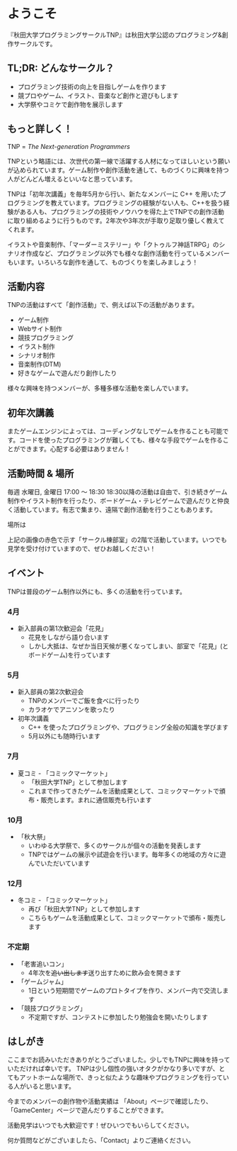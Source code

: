 # ようこそ

『秋田大学プログラミングサークルTNP』は秋田大学公認のプログラミング&創作サークルです。

## TL;DR: どんなサークル？

- プログラミング技術の向上を目指しゲームを作ります
- 競プロやゲーム、イラスト、音楽など創作と遊びもします
- 大学祭やコミケで創作物を展示します

## もっと詳しく！

<!-- (ここにロゴを載せる) --->
TNP = *The Next-generation Programmers*

TNPという略語には、次世代の第一線で活躍する人材になってほしいという願いが込められています。ゲーム制作や創作活動を通して、ものづくりに興味を持つ人がどんどん増えるといいなと思っています。

TNPは「初年次講義」を毎年5月から行い、新たなメンバーに C++ を用いたプログラミングを教えています。プログラミングの経験がない人も、C++を扱う経験がある人も、プログラミングの技術やノウハウを得た上でTNPでの創作活動に取り組めるように行うものです。2年次や3年次が手取り足取り優しく教えてくれます。

イラストや音楽制作、「マーダーミステリー」や「クトゥルフ神話TRPG」のシナリオ作成など、プログラミング以外でも様々な創作活動を行っているメンバーもいます。いろいろな創作を通して、ものづくりを楽しみましょう！

## 活動内容

TNPの活動はすべて「創作活動」で、例えば以下の活動があります。

- ゲーム制作
- Webサイト制作
- 競技プログラミング
- イラスト制作
- シナリオ制作
- 音楽制作(DTM)
- 好きなゲームで遊んだり創作したり

様々な興味を持つメンバーが、多種多様な活動を楽しんでいます。

<!-- 横スクロールするアルバムがあればかっこいいよね -->

## 初年次講義

<!--
(ここに初年次講義のプレビューを乗せる)
-->

またゲームエンジンによっては、コーディングなしでゲームを作ることも可能です。コードを使ったプログラミングが難しくても、様々な手段でゲームを作ることができます。心配する必要はありません！

## 活動時間 & 場所

毎週 水曜日, 金曜日 17:00 ～ 18:30
18:30以降の活動は自由で、引き続きゲーム制作やイラスト制作を行ったり、ボードゲーム・テレビゲームで遊んだりと仲良く活動しています。有志で集まり、遠隔で創作活動を行うこともあります。

場所は

<!-- 地図を載せる -->

上記の画像の赤色で示す「サークル棟部室」の2階で活動しています。いつでも見学を受け付けていますので、ぜひお越しください！

## イベント

TNPは普段のゲーム制作以外にも、多くの活動を行っています。

### 4月

- 新入部員の第1次歓迎会「花見」
  - 花見をしながら語り合います
  - しかし大抵は、なぜか当日天候が悪くなってしまい、部室で「花見」(とボードゲーム)を行っています

### 5月

- 新入部員の第2次歓迎会
  - TNPのメンバーでご飯を食べに行ったり
  - カラオケでアニソンを歌ったり
- 初年次講義
  - C++ を使ったプログラミングや、プログラミング全般の知識を学びます
  - 5月以外にも随時行います

### 7月

<!-- コミケのリンクをつける -->
- 夏コミ - 「コミックマーケット」
  - 「秋田大学TNP」として参加します
  - これまで作ってきたゲームを活動成果として、コミックマーケットで頒布・販売します。まれに通信販売も行います

### 10月

- 「秋大祭」
  - いわゆる大学祭で、多くのサークルが個々の活動を発表します
  - TNPではゲームの展示や試遊会を行います。毎年多くの地域の方々に遊んでいただいています

### 12月

- 冬コミ - 「コミックマーケット」
  - 再び「秋田大学TNP」として参加します
  - こちらもゲームを活動成果として、コミックマーケットで頒布・販売します

### 不定期

- 「老害追いコン」
  - 4年次を~~追い出します~~送り出すために飲み会を開きます
- 「ゲームジャム」
  - 1日という短期間でゲームのプロトタイプを作り、メンバー内で交流します
- 「競技プログラミング」
  - 不定期ですが、コンテストに参加したり勉強会を開いたりします

## はしがき

ここまでお読みいただきありがとうございました。少しでもTNPに興味を持っていただければ幸いです。
TNPは少し個性の強いオタクがかなり多いですが、とてもアットホームな場所で、きっと似たような趣味やプログラミングを行っている人がいると思います。
<!-- リンクを載せる -->
今までのメンバーの創作物や活動実績は 「About」ページで確認したり、「GameCenter」ページで遊んだりすることができます。

活動見学はいつでも大歓迎です！ぜひいつでもいらしてください。

<!-- リンクを載せる -->

何か質問などがございましたら、「Contact」よりご連絡ください。